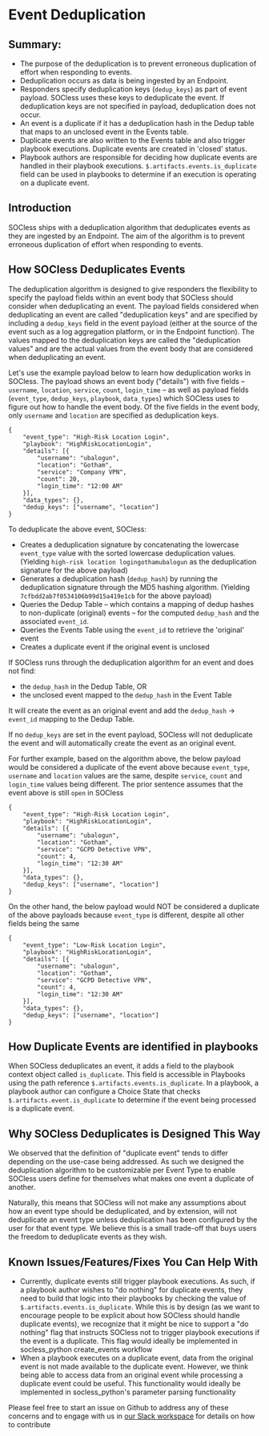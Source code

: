 # Event Deduplication

## Summary:

- The purpose of the deduplication is to prevent erroneous duplication of effort when responding to events.
- Deduplication occurs as data is being ingested by an Endpoint.
- Responders specify deduplication keys (`dedup_keys`) as part of event payload. SOCless uses these keys to deduplicate the event. If deduplication keys are not specified in payload, deduplication does not occur.
- An event is a duplicate if it has a deduplication hash in the Dedup table that maps to an unclosed event in the Events table.
- Duplicate events are also written to the Events table and also trigger playbook executions. Duplicate events are created in 'closed' status.
- Playbook authors are responsible for deciding how duplicate events are handled in their playbook executions.
`$.artifacts.events.is_duplicate` field can be used in playbooks to determine if an execution is operating on a duplicate event.

## Introduction
SOCless ships with a deduplication algorithm that deduplicates events as they are ingested by an Endpoint. The aim of the algorithm is to prevent erroneous duplication of effort when responding to events.

## How SOCless Deduplicates Events

The deduplication algorithm is designed to give responders the flexibility to specify the payload fields within an event body that SOCless should consider when deduplicating an event. The payload fields considered when deduplicating an event are called "deduplication keys" and are specified by including a `dedup_keys` field in the event payload (either at the source of the event such as a log aggregation platform, or in the Endpoint function). The values mapped to the deduplication keys are called the "deduplication values" and are the actual values from the event body that are considered when deduplicating an event.


Let's use the example payload below to learn how deduplication works in SOCless. The payload shows an event body ("details") with five fields – `username`, `location`, `service`, `count`, `login_time` – as well as payload fields (`event_type`, `dedup_keys`, `playbook`, `data_types`) which SOCless uses to figure out how to handle the event body. Of the five fields in the event body, only `username` and `location` are specified as deduplication keys.

```
{
    "event_type": "High-Risk Location Login",
    "playbook": "HighRiskLocationLogin",
    "details": [{
        "username": "ubalogun",
        "location": "Gotham",
        "service": "Company VPN",
        "count": 20,
        "login_time": "12:00 AM"
    }],
    "data_types": {},
    "dedup_keys": ["username", "location"]
}
```

To deduplicate the above event, SOCless:

- Creates a deduplication signature by concatenating the lowercase `event_type` value with the sorted lowercase deduplication values. (Yielding `high-risk location logingothamubalogun` as the deduplication signature for the above payload)
- Generates a deduplication hash (`dedup_hash`) by running the deduplication signature through the MD5 hashing algorithm. (Yielding `7cfbdd2ab7f0534106b99d15a419e1cb` for the above payload)
- Queries the Dedup Table – which contains a mapping of dedup hashes to non-duplicate (original) events – for the computed `dedup_hash` and the associated `event_id`.
- Queries the Events Table using the `event_id` to retrieve the 'original' event
- Creates a duplicate event if the original event is unclosed

If SOCless runs through the deduplication algorithm for an event and does not find:
- the `dedup_hash` in the Dedup Table, OR
- the unclosed event mapped to the `dedup_hash` in the Event Table

It will create the event as an original event and add the `dedup_hash` → `event_id` mapping to the Dedup Table.


If no `dedup_keys` are set in the event payload, SOCless will not deduplicate the event and will automatically create the event as an original event.

For further example, based on the algorithm above, the below payload would be considered a duplicate of the event above because `event_type`, `username` and `location` values are the same, despite `service`, `count` and `login_time` values being different. The prior sentence assumes that the event above is still `open` in SOCless

```
{
    "event_type": "High-Risk Location Login",
    "playbook": "HighRiskLocationLogin",
    "details": [{
        "username": "ubalogun",
        "location": "Gotham",
        "service": "GCPD Detective VPN",
        "count": 4,
        "login_time": "12:30 AM"
    }],
    "data_types": {},
    "dedup_keys": ["username", "location"]
}
```

On the other hand, the below payload would NOT be considered a duplicate of the above payloads because `event_type` is different, despite all other fields being the same

```
{
    "event_type": "Low-Risk Location Login",
    "playbook": "HighRiskLocationLogin",
    "details": [{
        "username": "ubalogun",
        "location": "Gotham",
        "service": "GCPD Detective VPN",
        "count": 4,
        "login_time": "12:30 AM"
    }],
    "data_types": {},
    "dedup_keys": ["username", "location"]
}
```

## How Duplicate Events are identified in playbooks
When SOCless deduplicates an event, it adds a field to the playbook context object called `is_duplicate`. This field is accessible in Playbooks using the path reference `$.artifacts.events.is_duplicate`. In a playbook, a playbook author can configure a Choice State that checks `$.artifacts.event.is_duplicate` to determine if the event being processed is a duplicate event.

## Why SOCless Deduplicates is Designed This Way

We observed that the definition of "duplicate event" tends to differ depending on the use-case being addressed. As such we designed the deduplication algorithm to be customizable per Event Type to enable SOCless users define for themselves what makes one event a duplicate of another.

Naturally, this means that SOCless will not make any assumptions about how an event type should be deduplicated, and by extension, will not deduplicate an event type unless deduplication has been configured by the user for that event type. We believe this is a small trade-off that buys users the freedom to deduplicate events as they wish.


## Known Issues/Features/Fixes You Can Help With
- Currently, duplicate events still trigger playbook executions. As such, if a playbook author wishes to "do nothing" for duplicate events, they need to build that logic into their playbooks by checking the value of `$.artifacts.events.is_duplicate`. While this is by design (as we want to encourage people to be explicit about how SOCless should handle duplicate events), we recognize that it might be nice to support a "do nothing" flag that instructs SOCless not to trigger playbook executions if the event is a duplicate. This flag would ideally be implemented in socless_python create_events workflow
- When a playbook executes on a duplicate event, data from the original event is not made available to the duplicate event. However, we think being able to access data from an original event while processing a duplicate event could be useful. This functionality would ideally be implemented in socless_python's parameter parsing functionality

Please feel free to start an issue on Github to address any of these concerns and to engage with us in [our Slack workspace](https://join.slack.com/t/socless/shared_invite/enQtODA3ODEzNzcwNDgxLTBiYjVjYjI4ODI4YTY5YzM4OWRlYjQ1Yzg4M2EzMGUzMGMyYThlN2U5NTI5OWIwZWE1ZTcwNjA2MjgyZDRmMjg) for details on how to contribute
